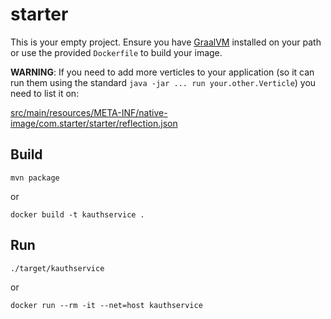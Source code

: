 # starter

This is your empty project. Ensure you have [GraalVM](https://www.graalvm.org) installed
on your path or use the provided `Dockerfile` to build your image.

**WARNING**: If you need to add more verticles to your application (so it can run them using
the standard `java -jar ... run your.other.Verticle`) you need to list it on:

[src/main/resources/META-INF/native-image/com.starter/starter/reflection.json](src/main/resources/META-INF/native-image/com.starter/starter/reflection.json)


## Build

`mvn package`

or

`docker build -t kauthservice .`

## Run

`./target/kauthservice`

or

`docker run --rm -it --net=host kauthservice`

